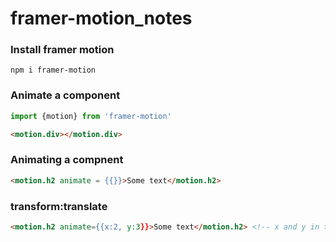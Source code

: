# framer-motion_notes

### Install framer motion
```npm
npm i framer-motion
```

### Animate a component
 ```javascript
 import {motion} from 'framer-motion'
 ```
 
 ```html
 <motion.div></motion.div>
 ```

### Animating a compnent
```html
<motion.h2 animate = {{}}>Some text</motion.h2>
```

### transform:translate
```html
<motion.h2 animate={{x:2, y:3}}>Some text</motion.h2> <!-- x and y in traditional CSS are: translateX and translateY -->
```

